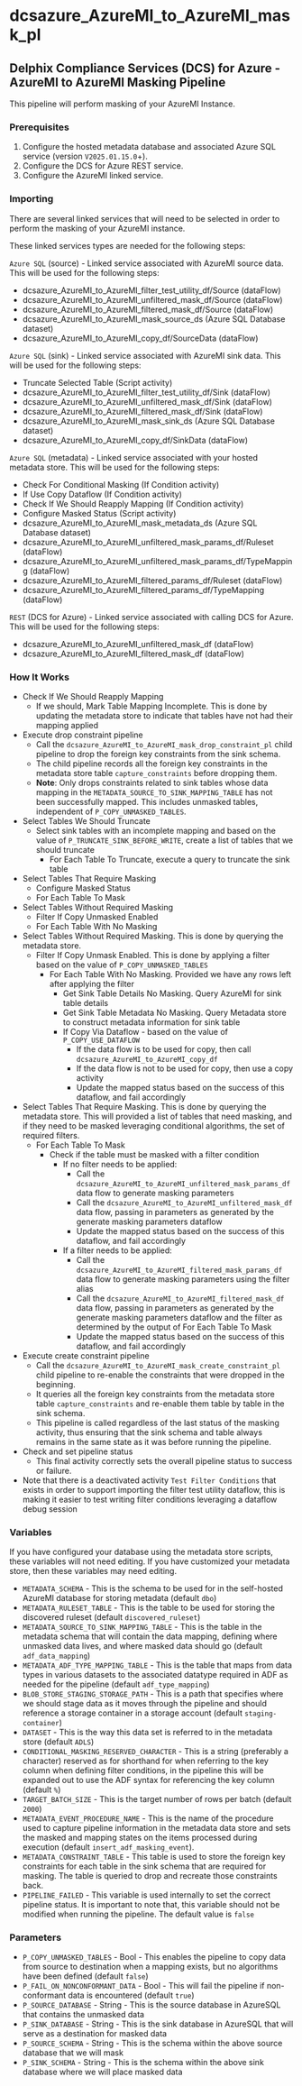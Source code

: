 # dcsazure_AzureMI_to_AzureMI_mask_pl
## Delphix Compliance Services (DCS) for Azure - AzureMI to AzureMI Masking Pipeline

This pipeline will perform masking of your AzureMI Instance.

### Prerequisites

1. Configure the hosted metadata database and associated Azure SQL service (version `V2025.01.15.0`+).
1. Configure the DCS for Azure REST service.
1. Configure the AzureMI linked service.


### Importing
There are several linked services that will need to be selected in order to perform the masking of your AzureMI instance.

These linked services types are needed for the following steps:

`Azure SQL` (source) - Linked service associated with AzureMI source data. This will be used for the
following steps:
* dcsazure_AzureMI_to_AzureMI_filter_test_utility_df/Source (dataFlow)
* dcsazure_AzureMI_to_AzureMI_unfiltered_mask_df/Source (dataFlow)
* dcsazure_AzureMI_to_AzureMI_filtered_mask_df/Source (dataFlow)
* dcsazure_AzureMI_to_AzureMI_mask_source_ds (Azure SQL Database dataset)
* dcsazure_AzureMI_to_AzureMI_copy_df/SourceData (dataFlow)

`Azure SQL` (sink) - Linked service associated with AzureMI sink data. This will be used for the
following steps:
* Truncate Selected Table (Script activity)
* dcsazure_AzureMI_to_AzureMI_filter_test_utility_df/Sink (dataFlow)
* dcsazure_AzureMI_to_AzureMI_unfiltered_mask_df/Sink (dataFlow)
* dcsazure_AzureMI_to_AzureMI_filtered_mask_df/Sink (dataFlow)
* dcsazure_AzureMI_to_AzureMI_mask_sink_ds (Azure SQL Database dataset)
* dcsazure_AzureMI_to_AzureMI_copy_df/SinkData (dataFlow)

`Azure SQL` (metadata) - Linked service associated with your hosted metadata store. This will be used for the following
steps:
* Check For Conditional Masking (If Condition activity)
* If Use Copy Dataflow (If Condition activity)
* Check If We Should Reapply Mapping (If Condition activity)
* Configure Masked Status (Script activity)
* dcsazure_AzureMI_to_AzureMI_mask_metadata_ds (Azure SQL Database dataset)
* dcsazure_AzureMI_to_AzureMI_unfiltered_mask_params_df/Ruleset (dataFlow)
* dcsazure_AzureMI_to_AzureMI_unfiltered_mask_params_df/TypeMapping (dataFlow)
* dcsazure_AzureMI_to_AzureMI_filtered_params_df/Ruleset (dataFlow)
* dcsazure_AzureMI_to_AzureMI_filtered_params_df/TypeMapping (dataFlow)

`REST` (DCS for Azure) - Linked service associated with calling DCS for Azure. This will be used for the following
steps:
* dcsazure_AzureMI_to_AzureMI_unfiltered_mask_df (dataFlow)
* dcsazure_AzureMI_to_AzureMI_filtered_mask_df (dataFlow)

### How It Works
* Check If We Should Reapply Mapping
  * If we should, Mark Table Mapping Incomplete. This is done by updating the metadata store to indicate that tables have not had their mapping applied
* Execute drop constraint pipeline
  * Call the `dcsazure_AzureMI_to_AzureMI_mask_drop_constraint_pl` child pipeline to drop the foreign key constraints from the sink schema.
  * The child pipeline records all the foreign key constraints in the metadata store table `capture_constraints` before dropping them.
  * **Note**: Only drops constraints related to sink tables whose data mapping in the `METADATA_SOURCE_TO_SINK_MAPPING_TABLE` has not been successfully mapped. This includes unmasked tables, independent of `P_COPY_UNMASKED_TABLES`. 
* Select Tables We Should Truncate
  * Select sink tables with an incomplete mapping and based on the value of `P_TRUNCATE_SINK_BEFORE_WRITE`, create a list of tables that we should truncate
    * For Each Table To Truncate, execute a query to truncate the sink table
* Select Tables That Require Masking
  * Configure Masked Status
  * For Each Table To Mask
* Select Tables Without Required Masking
  * Filter If Copy Unmasked Enabled
  * For Each Table With No Masking
* Select Tables Without Required Masking. This is done by querying the metadata store.
  * Filter If Copy Unmask Enabled. This is done by applying a filter based on the value of `P_COPY_UNMASKED_TABLES`
    * For Each Table With No Masking. Provided we have any rows left after applying the filter
      * Get Sink Table Details No Masking. Query AzureMI for sink table details
      * Get Sink Table Metadata No Masking. Query Metadata store to construct metadata information for sink table
      * If Copy Via Dataflow - based on the value of `P_COPY_USE_DATAFLOW`
        * If the data flow is to be used for copy, then call `dcsazure_AzureMI_to_AzureMI_copy_df`
        * If the data flow is not to be used for copy, then use a copy activity
        * Update the mapped status based on the success of this dataflow, and fail accordingly
* Select Tables That Require Masking. This is done by querying the metadata store. This will provided a list of tables that need masking, and if they need to be masked leveraging conditional algorithms, the set of required filters.
  * For Each Table To Mask
    * Check if the table must be masked with a filter condition
      * If no filter needs to be applied:
        * Call the `dcsazure_AzureMI_to_AzureMI_unfiltered_mask_params_df` data flow to generate masking parameters
        * Call the `dcsazure_AzureMI_to_AzureMI_unfiltered_mask_df` data flow, passing in parameters as generated by the generate masking parameters dataflow
        * Update the mapped status based on the success of this dataflow, and fail accordingly
      * If a filter needs to be applied:
        * Call the `dcsazure_AzureMI_to_AzureMI_filtered_mask_params_df` data flow to generate masking parameters using the filter alias
        * Call the `dcsazure_AzureMI_to_AzureMI_filtered_mask_df` data flow, passing in parameters as generated by the generate masking parameters dataflow and the filter as determined by the output of For Each Table To Mask
        * Update the mapped status based on the success of this dataflow, and fail accordingly
* Execute create constraint pipeline
  * Call the `dcsazure_AzureMI_to_AzureMI_mask_create_constraint_pl` child pipeline to re-enable the constraints that were dropped in the beginning.
  * It queries all the foreign key constraints from the metadata store table `capture_constraints` and re-enable them table by table in the sink schema.
  * This pipeline is called regardless of the last status of the masking activity, thus ensuring that the sink schema and table always remains in the same state as it was before running the pipeline.
* Check and set pipeline status
  * This final activity correctly sets the overall pipeline status to success or failure.
* Note that there is a deactivated activity `Test Filter Conditions` that exists in order to support importing the filter test utility dataflow, this is making it easier to test writing filter conditions leveraging a dataflow debug session

### Variables

If you have configured your database using the metadata store scripts, these variables will not need editing. If you
have customized your metadata store, then these variables may need editing.

* `METADATA_SCHEMA` - This is the schema to be used for in the self-hosted AzureMI database for storing metadata (default `dbo`)
* `METADATA_RULESET_TABLE` - This is the table to be used for storing the discovered ruleset (default `discovered_ruleset`)
* `METADATA_SOURCE_TO_SINK_MAPPING_TABLE` - This is the table in the metadata schema that will contain the data
  mapping, defining where unmasked data lives, and where masked data should go (default `adf_data_mapping`)
* `METADATA_ADF_TYPE_MAPPING_TABLE` - This is the table that maps from data types in various datasets to the
  associated datatype required in ADF as needed for the pipeline (default `adf_type_mapping`)
* `BLOB_STORE_STAGING_STORAGE_PATH` - This is a path that specifies where we should stage data as it moves through the
  pipeline and should reference a storage container in a storage account (default `staging-container`)
* `DATASET` - This is the way this data set is referred to in the metadata store (default `ADLS`)
* `CONDITIONAL_MASKING_RESERVED_CHARACTER` - This is a string (preferably a character) reserved as for shorthand for
  when referring to the key column when defining filter conditions, in the pipeline this will be expanded out to use the
  ADF syntax for referencing the key column (default `%`)
* `TARGET_BATCH_SIZE` - This is the target number of rows per batch (default `2000`)
* `METADATA_EVENT_PROCEDURE_NAME` - This is the name of the procedure used to capture pipeline information in the metadata data store and sets the masked and mapping states on the items processed during execution (default `insert_adf_masking_event`).
* `METADATA_CONSTRAINT_TABLE` - This table is used to store the foreign key constraints for each table in the sink schema that are required for masking. The table is queried to drop and recreate those constraints back.
* `PIPELINE_FAILED` - This variable is used internally to set the correct pipeline status. It is important to note that, this variable should not be modified when running the pipeline. The default value is `false`

### Parameters

* `P_COPY_UNMASKED_TABLES` - Bool - This enables the pipeline to copy data from source to destination when a mapping
exists, but no algorithms have been defined (default `false`)
* `P_FAIL_ON_NONCONFORMANT_DATA` - Bool - This will fail the pipeline if non-conformant data is encountered (default
`true`)
* `P_SOURCE_DATABASE` - String - This is the source database in AzureSQL that contains the unmasked data
* `P_SINK_DATABASE` - String - This is the sink database in AzureSQL that will serve as a destination for masked data
* `P_SOURCE_SCHEMA` - String - This is the schema within the above source database that we will mask
* `P_SINK_SCHEMA` - String - This is the schema within the above sink database where we will place masked data
